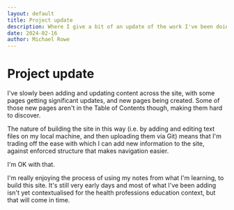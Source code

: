 ```yaml
---
layout: default
title: Project update
description: Where I give a bit of an update of the work I've been doing on the project over the past month or so.
date: 2024-02-16
author: Michael Rowe
---
```


# Project update

I've slowly been adding and updating content across the site, with some pages getting significant updates, and new pages being created. Some of those new pages aren't in the Table of Contents though, making them hard to discover.

The nature of building the site in this way (i.e. by adding and editing text files on my local machine, and then uploading them via Git) means that I'm trading off the ease with which I can add new information to the site, against enforced structure that makes navigation easier.

I'm OK with that.

I'm really enjoying the process of using my notes from what I'm learning, to build this site. It's still very early days and most of what I've been adding isn't yet contextualised for the health professions education context, but that will come in time.